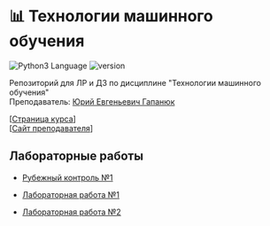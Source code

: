# 📊 Технологии машинного обучения
<img src="https://img.shields.io/badge/language%20-python-blue" alt="Python3 Language"> <img src="https://img.shields.io/badge/python-v.3.9-blue" alt="version">

Репозиторий для ЛР и ДЗ по дисциплине "Технологии машинного обучения"    
Преподаватель: [Юрий Евгеньевич Гапанюк](http://iu5.bmstu.ru/user/profile.php?id=5)

[[Страница курса](https://github.com/ugapanyuk/ml_course_2021)]     
[[Сайт преподавателя](https://ugapanyuk.github.io)]

## Лабораторные работы
* [Рубежный контроль №1](https://github.com/dlnwlkmn/ml-labs/tree/master/RK1)

* [Лабораторная работа №1](https://github.com/dlnwlkmn/ml-labs/tree/master/LR1)
* [Лабораторная работа №2](https://github.com/dlnwlkmn/ml-labs/tree/master/LR2)

